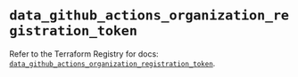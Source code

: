 # `data_github_actions_organization_registration_token`

Refer to the Terraform Registry for docs: [`data_github_actions_organization_registration_token`](https://registry.terraform.io/providers/integrations/github/5.44.0/docs/data-sources/actions_organization_registration_token).
